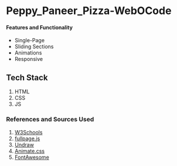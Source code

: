 # Peppy_Paneer_Pizza-WebOCode

#### Features and Functionality
- Single-Page
- Sliding Sections
- Animations
- Responsive
## Tech Stack

1. HTML
2. CSS
3. JS
### References and Sources Used

1. [W3Schools]()
2. [fullpage.js](https://alvarotrigo.com/fullPage/)
3. [Undraw](https://undraw.co)
4. [Animate.css](https://animate.style/)
5. [FontAwesome](https://fontawesome.com/)